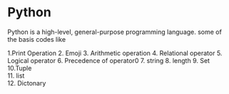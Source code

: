 # Python
Python is a high-level, general-purpose programming language. some of the basis codes like  

1.Print Operation 
2. Emoji 
3. Arithmetic operation 
4. Relational operator 
5. Logical operator 
6. Precedence of operator0 
7. string 
8. length 
9. Set 
10.Tuple  
11. list  
12. Dictonary
